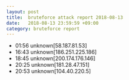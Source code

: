 ```yaml
---
layout: post
title:  bruteforce attack report 2018-08-13
date:   2018-08-13 23:59:59 +09:00
category: bruteforce report
---
```


* 01:56 unknown[58.187.81.53]
* 16:43 unknown[186.251.225.186]
* 18:45 unknown[200.174.176.146]
* 20:25 unknown[181.28.47.151]
* 20:53 unknown[104.40.220.5]
